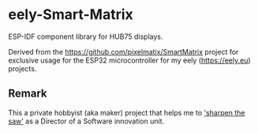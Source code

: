 # eely-Smart-Matrix

ESP-IDF component library for HUB75 displays.

Derived from the https://github.com/pixelmatix/SmartMatrix project for exclusive usage for the ESP32 microcontroller for my eely (https://eely.eu) projects.

## Remark

This a private hobbyist (aka maker) project that helps me to ['sharpen the saw'](https://blog.codinghorror.com/sharpening-the-saw/) as a Director of a Software innovation unit.
